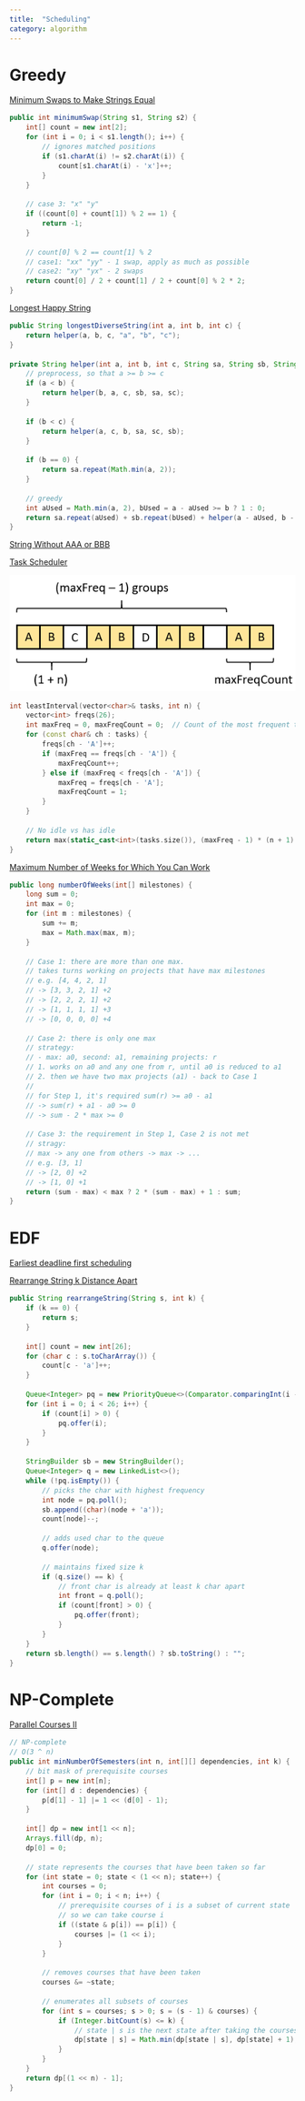 ```yaml
---
title:  "Scheduling"
category: algorithm
---
```

# Greedy

[Minimum Swaps to Make Strings Equal][minimum-swaps-to-make-strings-equal]

```java
public int minimumSwap(String s1, String s2) {
    int[] count = new int[2];
    for (int i = 0; i < s1.length(); i++) {
        // ignores matched positions
        if (s1.charAt(i) != s2.charAt(i)) {
            count[s1.charAt(i) - 'x']++;
        }
    }

    // case 3: "x" "y"
    if ((count[0] + count[1]) % 2 == 1) {
        return -1;
    }

    // count[0] % 2 == count[1] % 2
    // case1: "xx" "yy" - 1 swap, apply as much as possible
    // case2: "xy" "yx" - 2 swaps
    return count[0] / 2 + count[1] / 2 + count[0] % 2 * 2;
}
```

[Longest Happy String][longest-happy-string]

```java
public String longestDiverseString(int a, int b, int c) {
    return helper(a, b, c, "a", "b", "c");
}

private String helper(int a, int b, int c, String sa, String sb, String sc) {
    // preprocess, so that a >= b >= c
    if (a < b) {
        return helper(b, a, c, sb, sa, sc);
    }

    if (b < c) {
        return helper(a, c, b, sa, sc, sb);
    }

    if (b == 0) {
        return sa.repeat(Math.min(a, 2));
    }

    // greedy
    int aUsed = Math.min(a, 2), bUsed = a - aUsed >= b ? 1 : 0; 
    return sa.repeat(aUsed) + sb.repeat(bUsed) + helper(a - aUsed, b - bUsed, c, sa, sb, sc);
}
```

[String Without AAA or BBB][string-without-aaa-or-bbb]

[Task Scheduler][task-scheduler]

![Schedule](/assets/img/algorithm/task_scheduler.png)

```c++
int leastInterval(vector<char>& tasks, int n) {
    vector<int> freqs(26);
    int maxFreq = 0, maxFreqCount = 0;  // Count of the most frequent tasks
    for (const char& ch : tasks) {
        freqs[ch - 'A']++;
        if (maxFreq == freqs[ch - 'A']) {
            maxFreqCount++;
        } else if (maxFreq < freqs[ch - 'A']) {
            maxFreq = freqs[ch - 'A'];
            maxFreqCount = 1;
        }
    }

    // No idle vs has idle
    return max(static_cast<int>(tasks.size()), (maxFreq - 1) * (n + 1) + maxFreqCount);
}
```

[Maximum Number of Weeks for Which You Can Work][maximum-number-of-weeks-for-which-you-can-work]

```java
public long numberOfWeeks(int[] milestones) {
    long sum = 0;
    int max = 0;
    for (int m : milestones) {
        sum += m;
        max = Math.max(max, m);
    }

    // Case 1: there are more than one max.
    // takes turns working on projects that have max milestones
    // e.g. [4, 4, 2, 1]
    // -> [3, 3, 2, 1] +2
    // -> [2, 2, 2, 1] +2
    // -> [1, 1, 1, 1] +3
    // -> [0, 0, 0, 0] +4

    // Case 2: there is only one max
    // strategy:
    // - max: a0, second: a1, remaining projects: r
    // 1. works on a0 and any one from r, until a0 is reduced to a1
    // 2. then we have two max projects (a1) - back to Case 1
    //
    // for Step 1, it's required sum(r) >= a0 - a1
    // -> sum(r) + a1 - a0 >= 0
    // -> sum - 2 * max >= 0

    // Case 3: the requirement in Step 1, Case 2 is not met
    // stragy:
    // max -> any one from others -> max -> ...
    // e.g. [3, 1]
    // -> [2, 0] +2
    // -> [1, 0] +1
    return (sum - max) < max ? 2 * (sum - max) + 1 : sum;
}
```

# EDF

[Earliest deadline first scheduling](https://en.wikipedia.org/wiki/Earliest_deadline_first_scheduling)

[Rearrange String k Distance Apart][rearrange-string-k-distance-apart]

```java
public String rearrangeString(String s, int k) {
    if (k == 0) {
        return s;
    }

    int[] count = new int[26];
    for (char c : s.toCharArray()) {
        count[c - 'a']++;
    }

    Queue<Integer> pq = new PriorityQueue<>(Comparator.comparingInt(i -> -count[i]));
    for (int i = 0; i < 26; i++) {
        if (count[i] > 0) {
            pq.offer(i);
        }
    }

    StringBuilder sb = new StringBuilder();
    Queue<Integer> q = new LinkedList<>();
    while (!pq.isEmpty()) {
        // picks the char with highest frequency
        int node = pq.poll();
        sb.append((char)(node + 'a'));
        count[node]--;

        // adds used char to the queue
        q.offer(node);

        // maintains fixed size k
        if (q.size() == k) {
            // front char is already at least k char apart
            int front = q.poll();
            if (count[front] > 0) {
                pq.offer(front);
            }
        }
    }
    return sb.length() == s.length() ? sb.toString() : "";
}
```

# NP-Complete

[Parallel Courses II][parallel-courses-ii]

```java
// NP-complete
// O(3 ^ n)
public int minNumberOfSemesters(int n, int[][] dependencies, int k) {
    // bit mask of prerequisite courses
    int[] p = new int[n];
    for (int[] d : dependencies) {
        p[d[1] - 1] |= 1 << (d[0] - 1);
    }

    int[] dp = new int[1 << n];
    Arrays.fill(dp, n);
    dp[0] = 0;

    // state represents the courses that have been taken so far
    for (int state = 0; state < (1 << n); state++) {
        int courses = 0;
        for (int i = 0; i < n; i++) {
            // prerequisite courses of i is a subset of current state
            // so we can take course i
            if ((state & p[i]) == p[i]) {
                courses |= (1 << i);
            }
        }

        // removes courses that have been taken
        courses &= ~state;

        // enumerates all subsets of courses
        for (int s = courses; s > 0; s = (s - 1) & courses) {
            if (Integer.bitCount(s) <= k) {
                // state | s is the next state after taking the courses in s
                dp[state | s] = Math.min(dp[state | s], dp[state] + 1);
            }
        }
    }
    return dp[(1 << n) - 1];
}
```

[flower-planting-with-no-adjacent]: https://leetcode.com/problems/flower-planting-with-no-adjacent/
[longest-happy-string]: https://leetcode.com/problems/longest-happy-string/
[maximum-number-of-weeks-for-which-you-can-work]: https://leetcode.com/problems/maximum-number-of-weeks-for-which-you-can-work/
[minimum-swaps-to-make-strings-equal]: https://leetcode.com/problems/minimum-swaps-to-make-strings-equal/
[parallel-courses-ii]: https://leetcode.com/problems/parallel-courses-ii/
[rearrange-string-k-distance-apart]: https://leetcode.com/problems/rearrange-string-k-distance-apart/
[string-without-aaa-or-bbb]: https://leetcode.com/problems/string-without-aaa-or-bbb/
[task-scheduler]: https://leetcode.com/problems/task-scheduler/
[wiggle-sort]: https://leetcode.com/problems/wiggle-sort/
